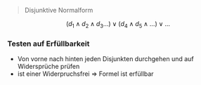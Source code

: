 > Disjunktive Normalform

$$(d_{1} \land d_{2} \land d_{3} ...) \lor (d_{4} \land d_{5}\land ...) \lor ...$$

### Testen auf Erfüllbarkeit
- Von vorne nach hinten jeden Disjunkten durchgehen und auf Widersprüche prüfen
- ist einer Widerpruchsfrei => Formel ist erfüllbar




